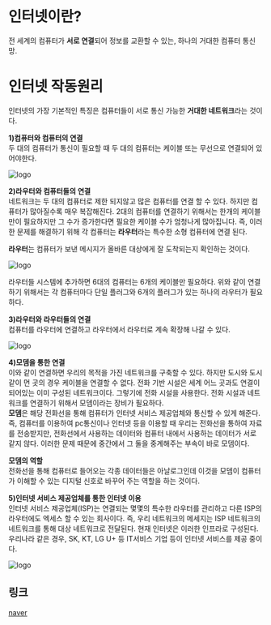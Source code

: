 # 인터넷이란?  
전 세계의 컴퓨터가 **서로 연결**되어 정보를 교환할 수 있는, 하나의 거대한 컴퓨터 통신망.

# 인터넷 작동원리
인터넷의 가장 기본적인 특징은 컴퓨터들이 서로 통신 가능한 **거대한 네트워크**라는 것이다.

**1)컴퓨터와 컴퓨터의 연결**   
두 대의 컴퓨터가 통신이 필요할 때 두 대의 컴퓨터는 케이블 또는 무선으로 연결되어 있어야한다.   

![logo](https://postfiles.pstatic.net/MjAyMjAzMTRfMTYy/MDAxNjQ3MjQyNTI4OTg0.qC_wX8XXNu-NjS3gUpcd-2vpOHwn8wUHqpO5m-7DAtMg.zbaKgcnUXeJk5-ZNeaV__xO00zs0j5c3-Rx5MDqZ3lQg.PNG.bdgom73/ppap1.png?type=w773)

**2)라우터와 컴퓨터들의 연결**   
네트워크는 두 대의 컴퓨터로 제한 되지않고 많은 컴퓨터를 연결 할 수 있다. 하지만 컴퓨터가 많아질수록 매우 복잡해진다. 2대의 컴퓨터를 연결하기 위해서는 한개의 케이블만이 필요하지만 그 수가 증가한다면 필요한 케이블 수가 엄청나게 많아집니다. 즉, 이러한 문제를 해결하기 위해 각 컴퓨터는 **라우터**라는 특수한 소형 컴퓨터에 연결 된다. 

**라우터**는 컴퓨터가 보낸 메시지가 올바른 대상에게 잘 도착되는지 확인하는 것이다.    

![logo](https://postfiles.pstatic.net/MjAyMjAzMTRfMjc0/MDAxNjQ3MjQyODk1NjU5.rkM8fqi9bRZ7w7I9IJMIRuRUwHOWJB0qTNaDHCXOQS4g.UaLarHw4iJtEQ9THHfS7fs_y3YiFEHVDIXrU-_-Qb1gg.PNG.bdgom73/ppap2.png?type=w773)

라우터들 시스템에 추가하면 6대의 컴퓨터는 6개의 케이블만 필요하다. 위와 같이 연결하기 위해서는 각 컴퓨터마다 단일 플러그와 6개의 플러그가 있는 하나의 라우터가 필요하다.   

**3)라우터와 라우터들의 연결**   
컴퓨터를 라우터에 연결하고 라우터에서 라우터로 계속 확장해 나갈 수 있다.   

![logo](https://postfiles.pstatic.net/MjAyMjAzMTRfMTcy/MDAxNjQ3MjQ0ODUyNTIz.doPKbTiMf3XQeF5zC2WPQ0A1Lu-Hg65P0sQxeLUZupwg.tJ2tPy7TPuJUqwhVBUVeSruTXFWgmsSgzXfcHG8jAIUg.PNG.bdgom73/ppap3.PNG?type=w773)

**4)모뎀을 통한 연결**   
이와 같이 연결하면 우리의 목적을 가진 네트워크를 구축할 수 있다. 하지만 도시와 도시 같이 먼 곳의 경우 케이블을 연결할 수 없다. 전화 기반 시설은 세계 어느 곳과도 연결이 되어있는 이미 구성된 네트워크이다. 그렇기에 전화 시설을 사용한다. 전화 시설과 네트워크를 연결하기 위해서 모뎀이라는 장비가 필요하다.    
**모뎀**은 해당 전화선을 통해 컴퓨터가 인터넷 서비스 제공업체와 통신할 수 있게 해준다. 즉, 컴퓨터를 이용하여 pc통신이나 인터넷 등을 이용할 때 우리는 전화선을 통하여 자료를 전송받지만, 전화선에서 사용하는 데이터와 컴퓨터 내에서 사용하는 데이터가 서로 같지 않다. 이러한 문제 때문에 중간에서 그 둘을 중계해주는 부속이 바로 모뎀이다.       

**모뎀의 역할**   
전화선을 통해 컴퓨터로 들어오는 각종 데이터들은 아날로그인데 이것을 모뎀이 컴퓨터가 이해할 수 있는 디지털 신호로 바꾸어 주는 역할을 하는 것이다.


**5)인터넷 서비스 제공업체를 통한 인터넷 이용**   
인터넷 서비스 제공업체(ISP)는 연결되는 몇몇의 특수한 라우터를 관리하고 다른 ISP의 라우터에도 엑세스 할 수 있는 회사이다. 즉, 우리 네트워크의 메세지는 ISP 네트워크의 네트워크를 통해 대상 네트워크로 전달된다. 현재 인터넷은 이러한 인프라로 구성된다.  
우리나라 같은 경우, SK, KT, LG U+ 등 IT서비스 기업 등이 인터넷 서비스를 제공 중이다.

![logo](https://postfiles.pstatic.net/MjAyMjAzMTRfMzgg/MDAxNjQ3MjQ0ODU4ODgz.jHwQVtT-lRN552Df42ZlLRvaHnTE1vl6XIrGlSOBBrsg.jtn0CJRB3H77XatYMN_w8JfEPAn3EvOLMFvJESBNikMg.PNG.bdgom73/ppap4.PNG?type=w773)

## 링크
[naver](https://blog.naver.com/bdgom73/222672403255)

